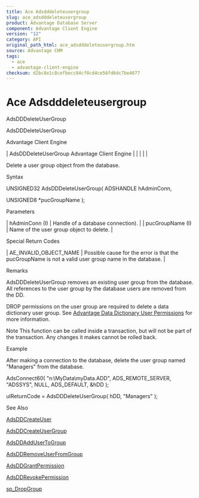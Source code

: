 ```yaml
---
title: Ace Adsdddeleteusergroup
slug: ace_adsdddeleteusergroup
product: Advantage Database Server
component: Advantage Client Engine
version: "12"
category: API
original_path_html: ace_adsdddeleteusergroup.htm
source: Advantage CHM
tags:
  - ace
  - advantage-client-engine
checksum: d2bc8e1c8cefbecc84cf8cd4ce56fd6dc7be4077
---
```


# Ace Adsdddeleteusergroup

AdsDDDeleteUserGroup

AdsDDDeleteUserGroup

Advantage Client Engine

| AdsDDDeleteUserGroup  Advantage Client Engine |  |  |  |  |

Delete a user group object from the database.

Syntax

UNSIGNED32 AdsDDDeleteUserGroup( ADSHANDLE hAdminConn,

UNSIGNED8 \*pucGroupName );

Parameters

| hAdminConn (I) | Handle of a database connection). |
| pucGroupName (I) | Name of the user group object to delete. |

Special Return Codes

| AE\_INVALID\_OBJECT\_NAME | Possible cause for the error is that the pucGroupName is not a valid user group name in the database. |

Remarks

AdsDDDeleteUserGroup removes an existing user group from the database. All references to the user group by the database users are removed from the DD.

DROP permissions on the user group are required to delete a data dictionary user group. See [Advantage Data Dictionary User Permissions](master_advantage_data_dictionary_user_permissions.md) for more information.

Note This function can be called inside a transaction, but will not be part of the transaction. Any changes it makes cannot be rolled back.

Example

After making a connection to the database, delete the user group named "Managers" from the database.

AdsConnect60( "n:\\MyData\\myData.ADD", ADS\_REMOTE\_SERVER, "ADSSYS", NULL, ADS\_DEFAULT, &hDD );

ulReturnCode = AdsDDDeleteUserGroup( hDD, "Managers" );

See Also

[AdsDDCreateUser](ace_adsddcreateuser.md)

[AdsDDCreateUserGroup](ace_adsddcreateusergroup.md)

[AdsDDAddUserToGroup](ace_adsddaddusertogroup.md)

[AdsDDRemoveUserFromGroup](ace_adsddremoveuserfromgroup.md)

[AdsDDGrantPermission](ace_adsddgrantpermission.md)

[AdsDDRevokePermission](ace_adsddrevokepermission.md)

[sp\_DropGroup](master_sp_dropgroup.md)
